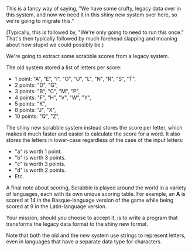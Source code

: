 This is a fancy way of saying, "We have some crufty, legacy data over in
this system, and now we need it in this shiny new system over here, so
we're going to migrate this."

(Typically, this is followed by, "We're only going to need to run this
once." That's then typically followed by much forehead slapping and
moaning about how stupid we could possibly be.)

We're going to extract some scrabble scores from a legacy system.

The old system stored a list of letters per score:

- 1 point: "A", "E", "I", "O", "U", "L", "N", "R", "S", "T",
- 2 points: "D", "G",
- 3 points: "B", "C", "M", "P",
- 4 points: "F", "H", "V", "W", "Y",
- 5 points: "K",
- 8 points: "J", "X",
- 10 points: "Q", "Z",

The shiny new scrabble system instead stores the score per letter, which
makes it much faster and easier to calculate the score for a word. It
also stores the letters in lower-case regardless of the case of the
input letters:

- "a" is worth 1 point.
- "b" is worth 3 points.
- "c" is worth 3 points.
- "d" is worth 2 points.
- Etc.

A final note about scoring, Scrabble is played around the world in a
variety of languages, each with its own unique scoring table. For
example, an **A** is scored at 14 in the Basque-language version of the
game while being scored at 9 in the Latin-language version.

Your mission, should you choose to accept it, is to write a program that
transforms the legacy data format to the shiny new format.

Note that both the old and the new system use strings to represent
letters, even in languages that have a separate data type for
characters. 
